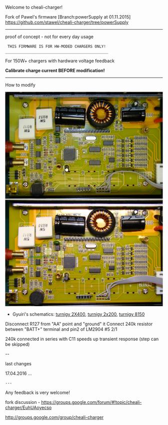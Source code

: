 Welcome to cheali-charger!

Fork of Pawel's firmware [Branch:powerSupply at 01.11.2015] https://github.com/stawel/cheali-charger/tree/powerSupply

___

proof of concept - not for every day usage


	 THIS FIRMWARE IS FOR HW-MODED CHARGERS ONLY!
	______________________________________________


For 150W+ chargers with hardware voltage feedback

**Calibrate charge current BEFORE modification!**

----

How to modify

![Thunder T610](https://raw.githubusercontent.com/Iggnus/cheali-charger-i1/HW_moded_powerSupply/Docs/T610.jpg)
![Modification](https://raw.githubusercontent.com/Iggnus/cheali-charger-i1/HW_moded_powerSupply/Docs/T610_VFmod.jpg)

- Gyuiri's schematics: [turnigy 2X400](https://drive.google.com/file/d/0B1RXXTatsA1cczlMR184LUVZSkE), [turnigy 2x200](https://drive.google.com/file/d/0B1RXXTatsA1cb1R5NHM3MEtsakE), [turnigy 8150](https://drive.google.com/file/d/0B1RXXTatsA1cbkM2dXFxTldjTUU)

Disconnect R127 from "AA" point and "ground" it
Connect 240k resistor between "BATT+" terminal and pin2 of LM2904 #5 2/1

240k connected in series with C11 speeds up transient response (step can be skipped)



--

last changes


17.04.2016
...


	---
	   



Any feedback is very welcome!  

fork discussion - https://groups.google.com/forum/#!topic/cheali-charger/EuhUAoyecso

http://groups.google.com/group/cheali-charger

